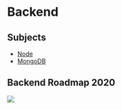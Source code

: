 # Backend

## Subjects

- [Node](program/backend/node.md)
- [MongoDB](program/backend/mongo.md)

## Backend Roadmap 2020

![](https://roadmap.sh/roadmaps/backend.png)
